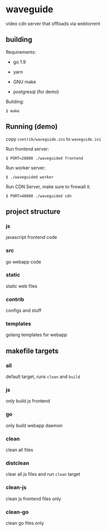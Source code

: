 # waveguide

video cdn server that offloads via webtorrent


## building

Requirements:

* go 1.9

* yarn

* GNU make

* postgresql (for demo)

Building:

    $ make
    
## Running (demo)

copy `contrib/waveguide.ini` to `waveguide.ini`

Run frontend server:

    $ PORT=28800 ./waveguided frontend
    
Run worker server:
    
    $ ./waveguided worker

Run CDN Server, make sure to firewall it.

    $ PORT=48800 ./waveguided cdn


## project structure

### js

javascript frontend code

### src

go webapp code

### static

static web files

### contrib

configs and stuff

### templates

golang templates for webapp


## makefile targets

### all

default target, runs `clean` and `build`

### js

only build js frontend

### go

only build webapp daemon

### clean

clean all files

### distclean

clear all js files and run `clean` target

### clean-js

clean js frontend files only

### clean-go

clean go files only

